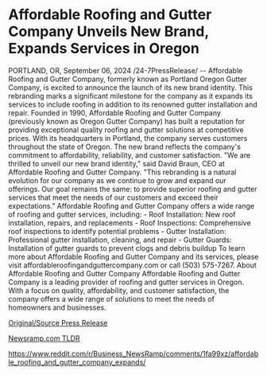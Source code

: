 # Affordable Roofing and Gutter Company Unveils New Brand, Expands Services in Oregon

PORTLAND, OR, September 06, 2024 /24-7PressRelease/ -- Affordable Roofing and Gutter Company, formerly known as Portland Oregon Gutter Company, is excited to announce the launch of its new brand identity. This rebranding marks a significant milestone for the company as it expands its services to include roofing in addition to its renowned gutter installation and repair.  Founded in 1990, Affordable Roofing and Gutter Company (previously known as Oregon Gutter Company) has built a reputation for providing exceptional quality roofing and gutter solutions at competitive prices. With its headquarters in Portland, the company serves customers throughout the state of Oregon. The new brand reflects the company's commitment to affordability, reliability, and customer satisfaction.  "We are thrilled to unveil our new brand identity," said David Braun, CEO at Affordable Roofing and Gutter Company. "This rebranding is a natural evolution for our company as we continue to grow and expand our offerings. Our goal remains the same: to provide superior roofing and gutter services that meet the needs of our customers and exceed their expectations."  Affordable Roofing and Gutter Company offers a wide range of roofing and gutter services, including: - Roof Installation: New roof installation, repairs, and replacements - Roof Inspections: Comprehensive roof inspections to identify potential problems - Gutter Installation: Professional gutter installation, cleaning, and repair - Gutter Guards: Installation of gutter guards to prevent clogs and debris buildup  To learn more about Affordable Roofing and Gutter Company and its services, please visit affordableroofingandguttercompany.com or call (503) 575-7267.  About Affordable Roofing and Gutter Company Affordable Roofing and Gutter Company is a leading provider of roofing and gutter services in Oregon. With a focus on quality, affordability, and customer satisfaction, the company offers a wide range of solutions to meet the needs of homeowners and businesses. 

[Original/Source Press Release](https://www.24-7pressrelease.com/press-release/514065/affordable-roofing-and-gutter-company-unveils-new-brand-expands-services-in-oregon)
                    

[Newsramp.com TLDR](None) 

https://www.reddit.com/r/Business_NewsRamp/comments/1fa99xz/affordable_roofing_and_gutter_company_expands/